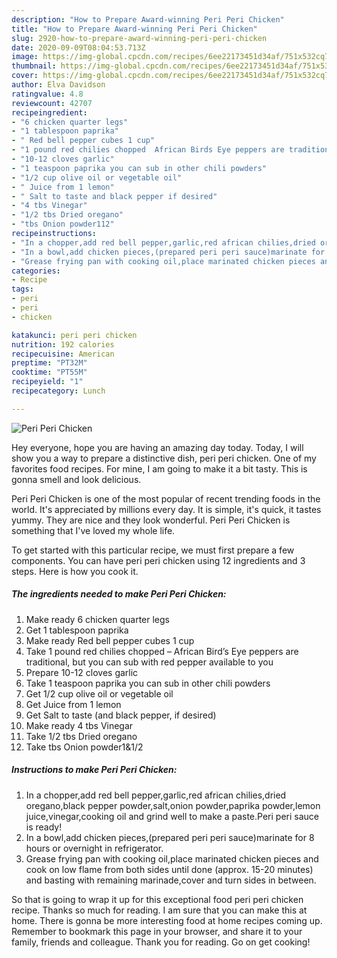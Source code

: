 ```yaml
---
description: "How to Prepare Award-winning Peri Peri Chicken"
title: "How to Prepare Award-winning Peri Peri Chicken"
slug: 2920-how-to-prepare-award-winning-peri-peri-chicken
date: 2020-09-09T08:04:53.713Z
image: https://img-global.cpcdn.com/recipes/6ee22173451d34af/751x532cq70/peri-peri-chicken-recipe-main-photo.jpg
thumbnail: https://img-global.cpcdn.com/recipes/6ee22173451d34af/751x532cq70/peri-peri-chicken-recipe-main-photo.jpg
cover: https://img-global.cpcdn.com/recipes/6ee22173451d34af/751x532cq70/peri-peri-chicken-recipe-main-photo.jpg
author: Elva Davidson
ratingvalue: 4.8
reviewcount: 42707
recipeingredient:
- "6 chicken quarter legs"
- "1 tablespoon paprika"
- " Red bell pepper cubes 1 cup"
- "1 pound red chilies chopped  African Birds Eye peppers are traditional but you can sub with red pepper available to you"
- "10-12 cloves garlic"
- "1 teaspoon paprika you can sub in other chili powders"
- "1/2 cup olive oil or vegetable oil"
- " Juice from 1 lemon"
- " Salt to taste and black pepper if desired"
- "4 tbs Vinegar"
- "1/2 tbs Dried oregano"
- "tbs Onion powder112"
recipeinstructions:
- "In a chopper,add red bell pepper,garlic,red african chilies,dried oregano,black pepper powder,salt,onion powder,paprika powder,lemon juice,vinegar,cooking oil and grind well to make a paste.Peri peri sauce is ready!"
- "In a bowl,add chicken pieces,(prepared peri peri sauce)marinate for 8 hours or overnight in refrigerator."
- "Grease frying pan with cooking oil,place marinated chicken pieces and cook on low flame from both sides until done (approx. 15-20 minutes) and basting with remaining marinade,cover and turn sides in between."
categories:
- Recipe
tags:
- peri
- peri
- chicken

katakunci: peri peri chicken 
nutrition: 192 calories
recipecuisine: American
preptime: "PT32M"
cooktime: "PT55M"
recipeyield: "1"
recipecategory: Lunch

---
```



![Peri Peri Chicken](https://img-global.cpcdn.com/recipes/6ee22173451d34af/751x532cq70/peri-peri-chicken-recipe-main-photo.jpg)

Hey everyone, hope you are having an amazing day today. Today, I will show you a way to prepare a distinctive dish, peri peri chicken. One of my favorites food recipes. For mine, I am going to make it a bit tasty. This is gonna smell and look delicious.



Peri Peri Chicken is one of the most popular of recent trending foods in the world. It's appreciated by millions every day. It is simple, it's quick, it tastes yummy. They are nice and they look wonderful. Peri Peri Chicken is something that I've loved my whole life.


To get started with this particular recipe, we must first prepare a few components. You can have peri peri chicken using 12 ingredients and 3 steps. Here is how you cook it.

<!--inarticleads1-->

##### The ingredients needed to make Peri Peri Chicken:

1. Make ready 6 chicken quarter legs
1. Get 1 tablespoon paprika
1. Make ready  Red bell pepper cubes 1 cup
1. Take 1 pound red chilies chopped – African Bird’s Eye peppers are traditional, but you can sub with red pepper available to you
1. Prepare 10-12 cloves garlic
1. Take 1 teaspoon paprika you can sub in other chili powders
1. Get 1/2 cup olive oil or vegetable oil
1. Get  Juice from 1 lemon
1. Get  Salt to taste (and black pepper, if desired)
1. Make ready 4 tbs Vinegar
1. Take 1/2 tbs Dried oregano
1. Take tbs Onion powder1&amp;1/2




<!--inarticleads2-->

##### Instructions to make Peri Peri Chicken:

1. In a chopper,add red bell pepper,garlic,red african chilies,dried oregano,black pepper powder,salt,onion powder,paprika powder,lemon juice,vinegar,cooking oil and grind well to make a paste.Peri peri sauce is ready!
1. In a bowl,add chicken pieces,(prepared peri peri sauce)marinate for 8 hours or overnight in refrigerator.
1. Grease frying pan with cooking oil,place marinated chicken pieces and cook on low flame from both sides until done (approx. 15-20 minutes) and basting with remaining marinade,cover and turn sides in between.




So that is going to wrap it up for this exceptional food peri peri chicken recipe. Thanks so much for reading. I am sure that you can make this at home. There is gonna be more interesting food at home recipes coming up. Remember to bookmark this page in your browser, and share it to your family, friends and colleague. Thank you for reading. Go on get cooking!
